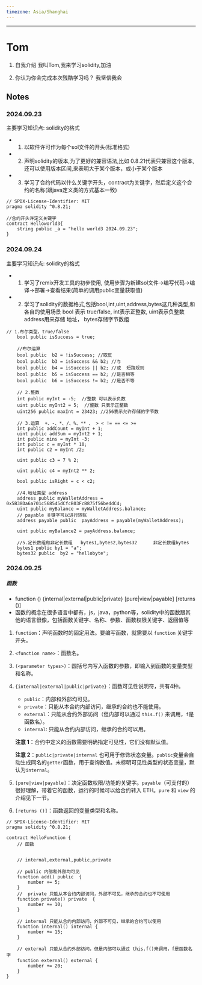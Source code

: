 ```yaml
---
timezone: Asia/Shanghai
---
```


---

# Tom

1. 自我介绍
我叫Tom,我来学习solidity,加油

2. 你认为你会完成本次残酷学习吗？
   我坚信我会
   
## Notes

<!-- Content_START -->


### 2024.09.23

主要学习知识点: solidity的格式
- 1. 以软件许可作为每个sol文件的开头(标准格式)
- 2. 声明solidity的版本,为了更好的兼容语法,比如 0.8.21代表只兼容这个版本,还可以使用版本区间,来表明大于某个版本，或小于某个版本
- 3. 学习了合约代码以什么关键字开头，contract为关键字，然后定义这个合约的名称(跟java定义类的方式基本一致)
```
// SPDX-License-Identifier: MIT
pragma solidity ^0.8.21;

//合约开头许定义关键字
contract Helloworld3{
    string public _a = "hello world3 2024.09.23";
}
```
### 

### 2024.09.24
主要学习知识点: solidity的格式
- 1. 学习了remix开发工具的初步使用, 使用步骤为新建sol文件->编写代码->编译->部署->查看结果(简单的调用public变量获取值)
- 2. 学习了solidity的数据格式,包括bool,int,uint,address,bytes这几种类型,和各自的使用场景
     bool 表示 true/false,  int表示正整数, uint表示负整数 address用来存储 地址， bytes存储字节数组   
```
// 1.布尔类型，true/false
    bool public isSuccess = true;

    //布尔运算
    bool public  b2 = !isSuccess; //取反
    bool public  b3 = isSuccess && b2; //与
    bool public  b4 = isSuccess || b2; //或  短路规则
    bool public  b5 = isSuccess == b2; //是否相等
    bool public  b6 = isSuccess != b2; //是否不等

    // 2.整数
    int public myInt = -5;  //整数 可以表示负数
    uint public myInt2 = 5;  //整数 只表示正整数
    uint256 public maxInt = 23423; //256表示允许存储的字节数

    // 3.运算  +、-、*、/、%、** 、 > < != == <= >=
    int public addCount = myInt + 1;
    uint public addSum = myInt2 + 1;
    int public mins = myInt -3;
    int public c = myInt * 10;
    int public c2 = myInt /2;

    uint public c3 = 7 % 2;

    uint public c4 = myInt2 ** 2;

    bool public isRight = c < c2;

    //4.地址类型 address
    address public myWalletAddress = 0x5B38Da6a701c568545dCfcB03FcB875f56beddC4;
    uint public myBalance = myWalletAddress.balance;
    // payable 关键字可以进行转账
    address payable public  payAddress = payable(myWalletAddress);

    uint public myBalance2 = payAddress.balance;

    //5.定长数组和非定长数组   bytes1,bytes2,bytes32      非定长数组bytes
    bytes1 public by1 = "a";
    bytes32 public  by2 = "hellobyte";

```
###

### 2024.09.25

##### 函数
- function <function name>(<parameter types>) {internal|external|public|private} [pure|view|payable] [returns (<return types>)]
- 函数的概念在很多语言中都有，js，java，python等，solidity中的函数跟其他的语言很像，包括函数关键字、名称、参数、函数权限关键字、返回值等
  
1. `function`：声明函数时的固定用法。要编写函数，就需要以 `function` 关键字开头。

2. `<function name>`：函数名。

3. `(<parameter types>)`：圆括号内写入函数的参数，即输入到函数的变量类型和名称。

4. `{internal|external|public|private}`：函数可见性说明符，共有4种。

    - `public`：内部和外部均可见。
    - `private`：只能从本合约内部访问，继承的合约也不能使用。
    - `external`：只能从合约外部访问（但内部可以通过 `this.f()` 来调用，`f`是函数名）。
    - `internal`: 只能从合约内部访问，继承的合约可以用。

    **注意 1**：合约中定义的函数需要明确指定可见性，它们没有默认值。

    **注意 2**：`public|private|internal` 也可用于修饰状态变量。`public`变量会自动生成同名的`getter`函数，用于查询数值。未标明可见性类型的状态变量，默认为`internal`。

5. `[pure|view|payable]`：决定函数权限/功能的关键字。`payable`（可支付的）很好理解，带着它的函数，运行的时候可以给合约转入 ETH。`pure` 和 `view` 的介绍见下一节。

6. `[returns ()]`：函数返回的变量类型和名称。

```
// SPDX-License-Identifier: MIT
pragma solidity ^0.8.21;

contract HelloFunction {
    // 函数


    // internal,external,public,private

    // public 内部和外部均可见
    function add() public  {
        number += 5;
    }
    //  private 只能从本合约内部访问，外部不可见，继承的合约也不可使用
    function private() private  {
        number += 10;
    }

    // internal 只能从合约内部访问，外部不可见，继承的合约可以使用
    function internal() internal {
        number += 15;
    }

    // external 只能从合约外部访问，但是内部可以通过 this.f()来调用，f是函数名字
    function external() external {
        number += 20;
    }
}

```
### 


<!-- Content_END -->
